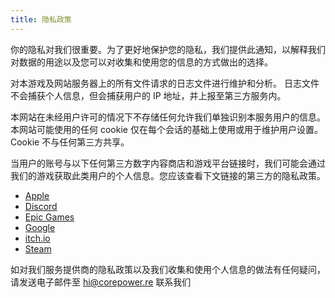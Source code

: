 ```yaml
---
title: 隐私政策
---
```


你的隐私对我们很重要。为了更好地保护您的隐私，我们提供此通知，以解释我们对数据的用途以及您可以对收集和使用您的信息的方式做出的选择。

对本游戏及网站服务器上的所有文件请求的日志文件进行维护和分析。
日志文件不会捕获个人信息，但会捕获用户的 IP 地址，并上报至第三方服务内。

本网站在未经用户许可的情况下不存储任何允许我们单独识别本服务用户的信息。
本网站可能使用的任何 cookie 仅在每个会话的基础上使用或用于维护用户设置。
Cookie 不与任何第三方共享。

当用户的账号与以下任何第三方数字内容商店和游戏平台链接时，我们可能会通过我们的游戏获取此类用户的个人信息。您应该查看下文链接的第三方的隐私政策。

- [Apple](https://www.apple.com/legal/privacy/en-ww)
- [Discord](https://discord.com/privacy)
- [Epic Games](https://www.epicgames.com/site/en-US/privacypolicy)
- [Google](https://policies.google.com/privacy)
- [itch.io](https://itch.io/docs/legal/privacy-policy)
- [Steam](https://store.steampowered.com/privacy_agreement)

如对我们服务提供商的隐私政策以及我们收集和使用个人信息的做法有任何疑问，请发送电子邮件至 hi@corepower.re 联系我们

